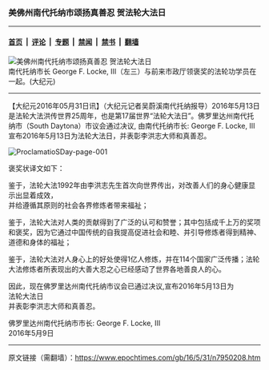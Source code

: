 ### 美佛州南代托纳市颂扬真善忍 贺法轮大法日

---

#### [首页](../../../..?n7950208) &nbsp;|&nbsp; [评论](../../../../../epoch-comment?n7950208) &nbsp;|&nbsp; [专题](../../../../../epoch-special?n7950208) &nbsp;|&nbsp; [禁闻](../../../../../epoch-news?n7950208) &nbsp;|&nbsp; [禁书](../../../../../books?n7950208) &nbsp;|&nbsp; [翻墙](https://github.com/gfw-breaker/nogfw/blob/master/README.md?n7950208)


<div><img alt="美佛州南代托纳市颂扬真善忍 贺法轮大法日" class="attachment-djy_600_400 size-djy_600_400 wp-post-image" src="https://i.epochtimes.com/assets/uploads/2016/05/4d1c35c6ddfb6e5955a762b65c94c079-600x400.jpg"/>
<div class="caption">
 南代托纳市长 George F. Locke, III（左三）与前来市政厅领褒奖的法轮功学员在一起。(大纪元)
</div></div><hr/><div class="post_content" id="artbody" itemprop="articleBody">
 <!-- article content begin -->
 <p>
  【大纪元2016年05月31日讯】（大纪元记者吴蔚溪南代托纳报导）2016年5月13日是法轮大法洪传世界25周年，也是第17届世界“法轮大法日”。佛罗里达州南代托纳市（South Daytona）市议会通过决议, 由南代托纳市长: George F. Locke, III宣布2016年5月13日为法轮大法日，并表彰李洪志大师和真善忍。
 </p>
 <p>
  <img alt="ProclamatioSDay-page-001" class="aligncenter size-medium wp-image-7950249" src="https://i.epochtimes.com/assets/uploads/2016/05/ProclamatioSDay-page-001-450x582.jpg"/>
 </p>
 <p>
  褒奖状译文如下：
 </p>
 <p>
  鉴于，法轮大法1992年由李洪志先生首次向世界传出，对改善人们的身心健康显示出显着成效，
  <br/>
  并给遵循其原则的社会各界修炼者带来福祉；
 </p>
 <p>
  鉴于，法轮大法对人类的贡献得到了广泛的认可和赞誉；其中包括成千上万的奖项和褒奖，因为它通过中国传统的自我提高促进社会和睦、并引导修炼者得到精神、道德和身体的福祉；
 </p>
 <p>
  鉴于，法轮大法对人身心上的好处使得1亿人修炼，并在114个国家广泛传播；法轮大法修炼者所表现出的大善大忍之心已经感动了世界各地善良人的心。
 </p>
 <p>
  因此，现在佛罗里达州南代托纳市议会已通过决议,宣布2016年5月13日为
  <br/>
  法轮大法日
  <br/>
  并表彰李洪志大师和真善忍。
 </p>
 <p>
  佛罗里达州南代托纳市市长: George F. Locke, III
  <br/>
  2016年5月9日
 </p>
 <!-- article content end -->
 <div id="below_article_ad">
 </div>
</div>


---

原文链接（需翻墙）：https://www.epochtimes.com/gb/16/5/31/n7950208.htm
